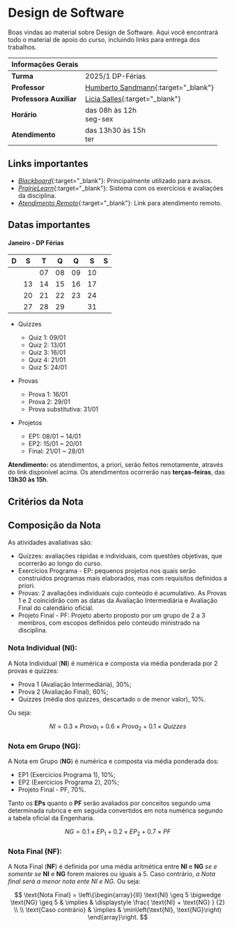 # Design de Software

Boas vindas ao material sobre Design de Software. Aqui você encontrará todo o material de apoio do curso, incluindo links para entrega dos trabalhos.

| Informações Gerais | |
|:--|:--|
| **Turma** | 2025/1 DP-Férias |
| **Professor** | [Humberto Sandmann](https://hsandmann.github.io){:target="_blank"} |
| **Professora Auxiliar** | [Licia Salles](https://github.com/liciascl){:target="_blank"} |
| **Horário** | das 08h às 12h<br>seg-sex |
| **Atendimento** | das 13h30 às 15h<br>ter |

## Links importantes

* [*Blackboard*](https://insper.blackboard.com/){:target="_blank"}: Principalmente utilizado para avisos.
* [*PrairieLearn*](https://us.prairielearn.com/pl/course_instance/168880){:target="_blank"}: Sistema com os exercícios e avaliações da disciplina.
* [*Atendimento Remoto*](https://teams.microsoft.com/l/meetup-join/19%3ameeting_M2ZkN2ZhOTEtOTM4OS00MzEwLThlOTYtNjQwMzRlOGU2YmU5%40thread.v2/0?context=%7b%22Tid%22%3a%226370a6c0-7b90-4709-bd6e-59c28ede833b%22%2c%22Oid%22%3a%225d87fcea-f08e-4d66-8277-5a3d97d593dc%22%7d){:target="_blank"}: Link para atendimento remoto.
<!-- * [*Regras da disciplina*](about.md): Critérios para aprovação. Leia com atenção! -->
<!-- * [*Calendário*](https://www.insper.edu.br/portaldoprofessor/wp-content/uploads/2015/02/CALENDÁRIO-ACADÊMICO-PROFESSOR-ENG-v2-1.pdf){:target="_blank"}: - Calendário do Insper. -->

## Datas importantes

#### Janeiro - DP Férias
| D  | S  | T  | Q  | Q  | S  | S  |
|:--:|:--:|:--:|:--:|:--:|:--:|:--:|
|    |    | 07 | 08 | <span class='quiz'>09</span> | 10 |    |
|    | <span class='quiz'>13</span> | <span class='ep1'>14</span> | <span class='quiz'>15</span> | <span class='p1'>16</span> |  17  |
|    | <span class='ep2'>20</span> | <span class='quiz'>21</span> | 22 | 23 | <span class='quiz'>24</span> |    |
|    | 27 | <span class='epf'>28</span>| <span class='p2'>29</span> |    | <span class='ps'>31</span> |    |

* Quizzes
    * <span class='quiz'>Quiz 1</span>: 09/01
    * <span class='quiz'>Quiz 2</span>: 13/01
    * <span class='quiz'>Quiz 3</span>: 16/01
    * <span class='quiz'>Quiz 4</span>: 21/01
    * <span class='quiz'>Quiz 5</span>: 24/01

* Provas
    * <span class='p1'>Prova 1</span>: 16/01
    * <span class='p2'>Prova 2</span>: 29/01
    * <span class='ps'>Prova substitutiva</span>: 31/01
    <!-- * Prova delta: 28/11 ou 29/11 -->

* Projetos
    * <span class='ep1'>EP1</span>: 08/01 ~ 14/01
    * <span class='ep2'>EP2</span>: 15/01 ~ 20/01
    * <span class='epf'>Final</span>: 21/01 ~ 28/01

**Atendimento:** os atendimentos, a priori, serão feitos remotamente, através do link disponível acima. Os atendimentos ocorrerão nas **terças-feiras**, das **13h30 às 15h**.

## Critérios da Nota

## Composição da Nota

As atividades avaliativas são:

- <span class='quiz'>Quizzes</span>: avaliações rápidas e individuais, com questões objetivas, que ocorrerão ao longo do curso.
- <span class='ep1'>Exercícios Programa - EP</span>: pequenos projetos nos quais serão construídos programas mais elaborados, mas com requisitos
definidos a priori.
- <span class='p1'>Provas</span>: 2 avaliações individuais cujo conteúdo é acumulativo. As Provas 1 e 2 coincidirão com as datas da Avaliação Intermediária
e Avaliação Final do calendário oficial.
- <span class='epf'>Projeto Final - PF</span>: Projeto aberto proposto por um grupo de 2 a 3 membros, com escopos definidos pelo conteúdo ministrado na
disciplina.

### Nota Individual (NI):

A Nota Individual (**NI**) é numérica e composta via média ponderada por 2 provas e quizzes:

- <span class='p1'>Prova 1</span> (Avaliação Intermediária), $30\%$;
- <span class='p2'>Prova 2</span> (Avaliação Final), $60\%$;
- <span class='quiz'>Quizzes</span> (média dos quizzes, descartado o de menor valor), $10\%$.

Ou seja:

$$
NI = 0.3 \times Prova_{1} + 0.6 \times Prova_{2} + 0.1 \times Quizzes
$$

### Nota em Grupo (NG):

A Nota em Grupo (**NG**) é numérica e composta via média ponderada dos:

- <span class='ep1'>EP1</span> (Exercicios Programa 1), $10\%$;
- <span class='ep2'>EP2</span> (Exercicios Programa 2), $20\%$;
- <span class='epf'>Projeto Final - PF</span>, $70\%$.

Tanto os **EPs** quanto o **PF** serão avaliados por conceitos segundo uma determinada rubrica e em seguida convertidos em
nota numérica segundo a tabela oficial da Engenharia.

$$
NG = 0.1 \times EP_1 + 0.2 \times EP_2 + 0.7 \times PF
$$

### Nota Final (NF):

A Nota Final (**NF**) é definida por uma média aritmética entre **NI** e **NG** *se e somente se* **NI** e **NG** forem maiores ou iguais a $5$. Caso
contrário, *a Nota final será a menor nota ente NI e NG*. Ou seja:

$$
\text{Nota Final} = \left\{\begin{array}{lll}
    \text{NI} \geq 5 \bigwedge \text{NG} \geq 5 &
    \implies &
    \displaystyle \frac{ \text{NI} + \text{NG} } {2}
    \\
    \\
    \text{Caso contrário} &
    \implies &
    \min\left(\text{NI}, \text{NG}\right)
    \end{array}\right.
$$

<!-- - Caso a média individual do aluno (média da avaliação intermediária e avaliação final) fique entre 4 e 5, este deverá realizar a
prova delta. A prova delta não aumenta a NI, somente permite a aprovação no caso em que a média individual ficar entre 4 e 5,
e a média aritmética entre NI e NG for maior que 5. -->

